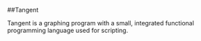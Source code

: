 ##Tangent

Tangent is a graphing program with a small, integrated functional programming language used for scripting.

